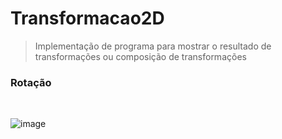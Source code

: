 # Transformacao2D
>Implementação de programa para mostrar o resultado de transformações ou composição de transformações
### Rotação
</br>

  ![image](https://user-images.githubusercontent.com/55249802/213327415-6bf62dc2-27b8-4914-b69d-218ffc62d904.png)


